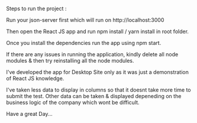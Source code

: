 Steps to run the project :

Run your json-server first which will run on http://localhost:3000

Then open the React JS app and run npm install / yarn install in root folder.

Once you install the dependencies run the app using npm start.

If there are any issues in running the application, kindly delete all node modules & then try reinstalling all the node modules.

I've developed the app for Desktop Site only as it was just a demonstration of React JS knowledge.

I've taken less data to display in columns so that it doesnt take more time to submit the test. Other data can be taken & displayed depeneding on the business logic of the company which wont be difficult.


Have a great Day...
